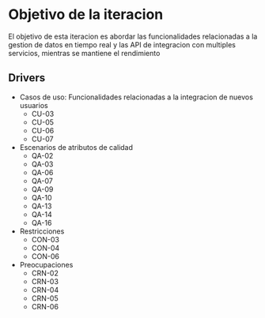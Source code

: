 # Objetivo de la iteracion

El objetivo de esta iteracion es abordar las funcionalidades relacionadas a la gestion de datos en tiempo real y las API de integracion con multiples servicios, mientras se mantiene el rendimiento

## Drivers

- Casos de uso: Funcionalidades relacionadas a la integracion de nuevos usuarios
  - CU-03
  - CU-05
  - CU-06
  - CU-07
- Escenarios de atributos de calidad
  - QA-02
  - QA-03
  - QA-06
  - QA-07
  - QA-09
  - QA-10
  - QA-13
  - QA-14
  - QA-16
- Restricciones
  - CON-03
  - CON-04
  - CON-06
- Preocupaciones
  - CRN-02
  - CRN-03
  - CRN-04
  - CRN-05
  - CRN-06
